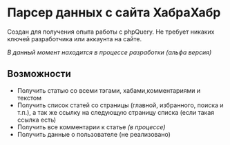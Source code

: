 Парсер данных с сайта ХабраХабр
================

Создан для получения опыта работы с phpQuery. Не требует никаких ключей разработчика или аккаунта на сайте.

*В данный момент находится в процессе разработки (альфа версия)*

## Возможности

* Получить статью со всеми тэгами, хабами,комментариями и текстом
* Получить список статей со страницы (главной, избранного, поиска и т.п.), а так же ссылку на следующую страницу списка (если такая ссылка есть)
* Получить все комментарии к статье *(в процессе)*
* Получить данные о пользователе (не реализовано)